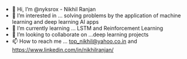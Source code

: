 - 👋 Hi, I’m @nyksrox - Nikhil Ranjan
- 👀 I’m interested in ... solving problems by the application of machine learning and deep learning AI apps
- 🌱 I’m currently learning ... LSTM and Reinforcement Learning
- 💞️ I’m looking to collaborate on ...deep learning projects
- 📫 How to reach me ... top_nikhil@yahoo.co.in  and https://www.linkedin.com/in/nikhilranjan/

<!---
nyksrox/nyksrox is a ✨ special ✨ repository because its `README.md` (this file) appears on your GitHub profile.
You can click the Preview link to take a look at your changes.
--->
